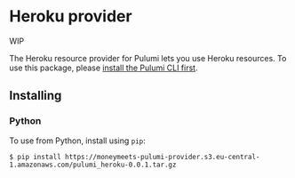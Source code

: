 # Heroku provider

WIP

The Heroku resource provider for Pulumi lets you use Heroku resources. To use
this package, please [install the Pulumi CLI first](https://pulumi.io/).

## Installing

### Python

To use from Python, install using `pip`:

    $ pip install https://moneymeets-pulumi-provider.s3.eu-central-1.amazonaws.com/pulumi_heroku-0.0.1.tar.gz
